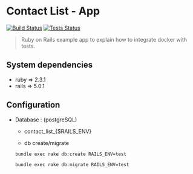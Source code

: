 # Contact List - App

[![Build Status](http://138.68.74.4:8080/buildStatus/icon?job=Contact-List/Client_List_App)](http://138.68.74.4:8080/job/Contact-List/Client_List_App) [![Tests Status](http://138.68.74.4:8080/buildStatus/icon?job=Contact-List/Run%20E2E%20Tests%20-%20Env_QA)](http://138.68.74.4:8080/job/Contact-List/job/Run%20E2E%20Tests%20-%20Env_QA/)

> Ruby on Rails example app to explain how to integrate docker with tests.



## System dependencies
- ruby => 2.3.1
- rails => 5.0.1

## Configuration


* Database : (postgreSQL)
	- contact_list_{$RAILS_ENV}

	- db create/migrate

    `bundle exec rake db:create RAILS_ENV=test`

    `bundle exec rake db:migrate RAILS_ENV=test`

